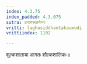 ```yaml
---
index: 4.3.75
index_padded: 4.3.075
sutra: ठगायस्थानेभ्यः
vritti: laghusiddhantakaumudi
vrittiindex: 1102

---
```

शुल्कशालाया आगतः शौल्कशालिकः॥